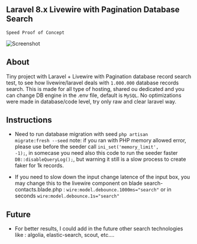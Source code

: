 ## Laravel 8.x Livewire with Pagination Database Search 
`Speed Proof of Concept`

<img src="https://www.dropbox.com/s/o8yi5cudmuzxoju/search.png?dl=0" alt="Screenshot"/>

## About

Tiny project with Laravel + Livewire with Pagination database record search test, to see how livewire/laravel deals with <code>1.000.000</code> database records search. This is made for all type of hosting, shared ou dedicated and you can change DB engine in the .env file, default is <code>MySQL</code>.
No optimizations were made in database/code level, try only raw and clear laravel way. 

## Instructions

- Need to run database migration with seed <code>php artisan migrate:fresh --seed</code>
note: if you ran with PHP memory allowed error, please use before the seeder call <code>ini_set('memory_limit', -1);</code>, in somecase you need also this code  to run the seeder faster <code>DB::disableQueryLog();</code>, but warning it still is a slow process to create faker for 1k records.

- If you need to slow down the input change latence of the input box, you may change this to the livewire component on blade search-contacts.blade.php : <code>wire:model.debounce.1000ms="search"</code> or in seconds <code>wire:model.debounce.1s="search"</code>

## Future

- For better results, I could add in the future other search technologies like : algolia, elastic-search, scout, etc....
